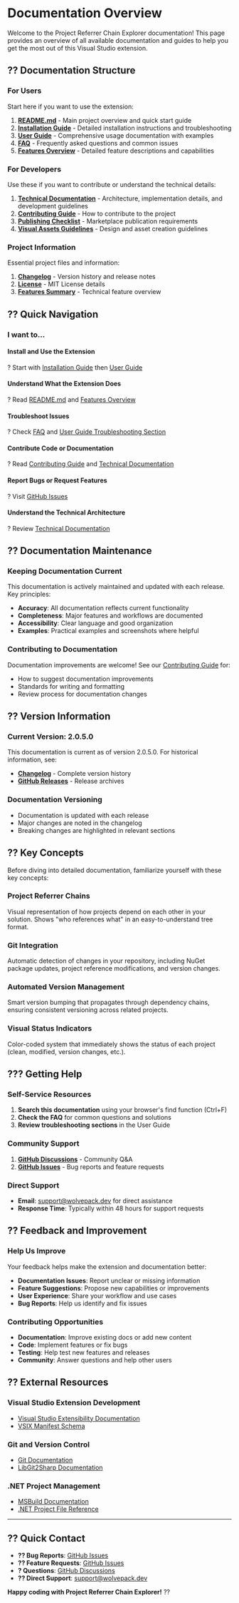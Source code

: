 # Documentation Overview

Welcome to the Project Referrer Chain Explorer documentation! This page provides an overview of all available documentation and guides to help you get the most out of this Visual Studio extension.

## ?? Documentation Structure

### For Users
Start here if you want to use the extension:

1. **[README.md](../README.md)** - Main project overview and quick start guide
2. **[Installation Guide](Installation.md)** - Detailed installation instructions and troubleshooting
3. **[User Guide](UserGuide.md)** - Comprehensive usage documentation with examples
4. **[FAQ](FAQ.md)** - Frequently asked questions and common issues
5. **[Features Overview](Features.md)** - Detailed feature descriptions and capabilities

### For Developers
Use these if you want to contribute or understand the technical details:

1. **[Technical Documentation](Technical.md)** - Architecture, implementation details, and development guidelines
2. **[Contributing Guide](../CONTRIBUTING.md)** - How to contribute to the project
3. **[Publishing Checklist](PublishingChecklist.md)** - Marketplace publication requirements
4. **[Visual Assets Guidelines](VisualAssets.md)** - Design and asset creation guidelines

### Project Information
Essential project files and information:

1. **[Changelog](../CHANGELOG.md)** - Version history and release notes
2. **[License](../LICENSE)** - MIT License details
3. **[Features Summary](Features.md)** - Technical feature overview

## ?? Quick Navigation

### I want to...

#### **Install and Use the Extension**
? Start with [Installation Guide](Installation.md) then [User Guide](UserGuide.md)

#### **Understand What the Extension Does**
? Read [README.md](../README.md) and [Features Overview](Features.md)

#### **Troubleshoot Issues**
? Check [FAQ](FAQ.md) and [User Guide Troubleshooting Section](UserGuide.md#troubleshooting)

#### **Contribute Code or Documentation**
? Read [Contributing Guide](../CONTRIBUTING.md) and [Technical Documentation](Technical.md)

#### **Report Bugs or Request Features**
? Visit [GitHub Issues](https://github.com/wolvepack/project-referrer-versioning/issues)

#### **Understand the Technical Architecture**
? Review [Technical Documentation](Technical.md)

## ?? Documentation Maintenance

### Keeping Documentation Current
This documentation is actively maintained and updated with each release. Key principles:

- **Accuracy**: All documentation reflects current functionality
- **Completeness**: Major features and workflows are documented
- **Accessibility**: Clear language and good organization
- **Examples**: Practical examples and screenshots where helpful

### Contributing to Documentation
Documentation improvements are welcome! See our [Contributing Guide](../CONTRIBUTING.md) for:
- How to suggest documentation improvements
- Standards for writing and formatting
- Review process for documentation changes

## ?? Version Information

### Current Version: 2.0.5.0
This documentation is current as of version 2.0.5.0. For historical information, see:
- **[Changelog](../CHANGELOG.md)** - Complete version history
- **[GitHub Releases](https://github.com/wolvepack/project-referrer-versioning/releases)** - Release archives

### Documentation Versioning
- Documentation is updated with each release
- Major changes are noted in the changelog
- Breaking changes are highlighted in relevant sections

## ?? Key Concepts

Before diving into detailed documentation, familiarize yourself with these key concepts:

### **Project Referrer Chains**
Visual representation of how projects depend on each other in your solution. Shows "who references what" in an easy-to-understand tree format.

### **Git Integration**
Automatic detection of changes in your repository, including NuGet package updates, project reference modifications, and version changes.

### **Automated Version Management**
Smart version bumping that propagates through dependency chains, ensuring consistent versioning across related projects.

### **Visual Status Indicators**
Color-coded system that immediately shows the status of each project (clean, modified, version changes, etc.).

## ??? Getting Help

### Self-Service Resources
1. **Search this documentation** using your browser's find function (Ctrl+F)
2. **Check the FAQ** for common questions and solutions
3. **Review troubleshooting sections** in the User Guide

### Community Support
1. **[GitHub Discussions](https://github.com/wolvepack/project-referrer-versioning/discussions)** - Community Q&A
2. **[GitHub Issues](https://github.com/wolvepack/project-referrer-versioning/issues)** - Bug reports and feature requests

### Direct Support
- **Email**: support@wolvepack.dev for direct assistance
- **Response Time**: Typically within 48 hours for support requests

## ?? Feedback and Improvement

### Help Us Improve
Your feedback helps make the extension and documentation better:

- **Documentation Issues**: Report unclear or missing information
- **Feature Suggestions**: Propose new capabilities or improvements
- **User Experience**: Share your workflow and use cases
- **Bug Reports**: Help us identify and fix issues

### Contributing Opportunities
- **Documentation**: Improve existing docs or add new content
- **Code**: Implement features or fix bugs
- **Testing**: Help test new features and releases
- **Community**: Answer questions and help other users

## ?? External Resources

### Visual Studio Extension Development
- [Visual Studio Extensibility Documentation](https://docs.microsoft.com/en-us/visualstudio/extensibility/)
- [VSIX Manifest Schema](https://docs.microsoft.com/en-us/visualstudio/extensibility/vsix-extension-schema-2-0-reference)

### Git and Version Control
- [Git Documentation](https://git-scm.com/doc)
- [LibGit2Sharp Documentation](https://github.com/libgit2/libgit2sharp/wiki)

### .NET Project Management
- [MSBuild Documentation](https://docs.microsoft.com/en-us/visualstudio/msbuild/)
- [.NET Project File Reference](https://docs.microsoft.com/en-us/dotnet/core/project-sdk/msbuild-props)

---

## ?? Quick Contact

- **?? Bug Reports**: [GitHub Issues](https://github.com/wolvepack/project-referrer-versioning/issues)
- **?? Feature Requests**: [GitHub Issues](https://github.com/wolvepack/project-referrer-versioning/issues)
- **? Questions**: [GitHub Discussions](https://github.com/wolvepack/project-referrer-versioning/discussions)
- **?? Direct Support**: support@wolvepack.dev

**Happy coding with Project Referrer Chain Explorer!** ??